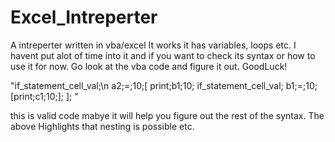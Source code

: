 # Excel_Intreperter
A intreperter written in vba/excel
It works it has variables, loops etc. I havent put alot of time into it and if you want to check its syntax or how to use it for now. Go look at the vba code and figure it out. GoodLuck! 



"if_statement_cell_val;\n
a2;=;10;[
    print;b1;10;
    if_statement_cell_val;
    b1;=;10;[print;c1;10;];
];
"

this is valid code mabye it will help you figure out the rest of the syntax. The above Highlights that nesting is possible etc.
